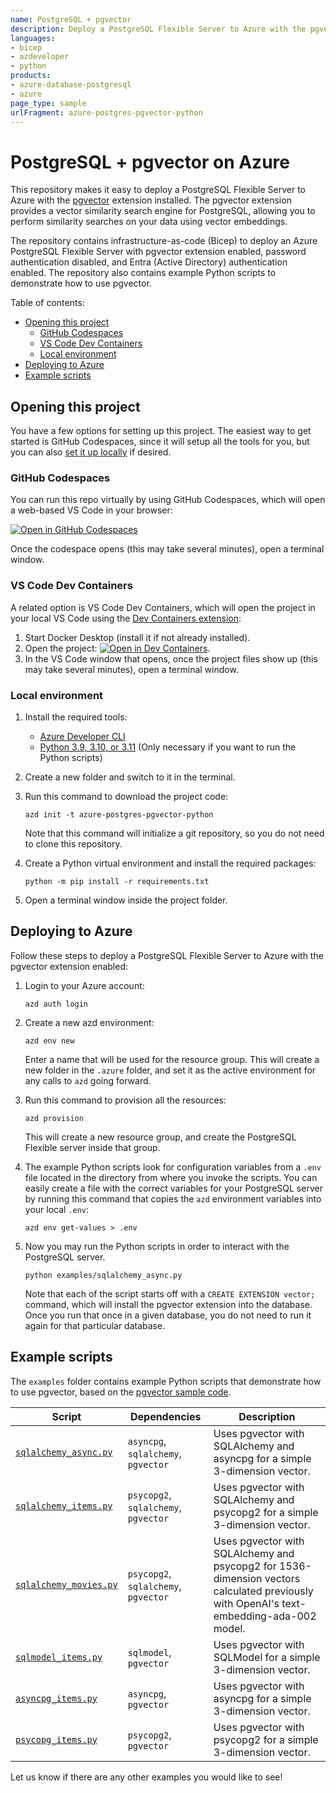```yaml
---
name: PostgreSQL + pgvector
description: Deploy a PostgreSQL Flexible Server to Azure with the pgvector extension enabled.
languages:
- bicep
- azdeveloper
- python
products:
- azure-database-postgresql
- azure
page_type: sample
urlFragment: azure-postgres-pgvector-python
---
```


# PostgreSQL + pgvector on Azure

This repository makes it easy to deploy a PostgreSQL Flexible Server to Azure with the [pgvector](https://github.com/pgvector/pgvector) extension installed. The pgvector extension provides a vector similarity search engine for PostgreSQL, allowing you to perform similarity searches on your data using vector embeddings.

The repository contains infrastructure-as-code (Bicep) to deploy an Azure PostgreSQL Flexible Server with pgvector extension enabled, password authentication disabled, and Entra (Active Directory) authentication enabled. The repository also contains example Python scripts to demonstrate how to use pgvector.

Table of contents:

* [Opening this project](#opening-this-project)
  * [GitHub Codespaces](#github-codespaces)
  * [VS Code Dev Containers](#vs-code-dev-containers)
  * [Local environment](#local-environment)
* [Deploying to Azure](#deploying-to-azure)
* [Example scripts](#example-scripts)

## Opening this project

You have a few options for setting up this project.
The easiest way to get started is GitHub Codespaces, since it will setup all the tools for you, but you can also [set it up locally](#local-environment) if desired.

### GitHub Codespaces

You can run this repo virtually by using GitHub Codespaces, which will open a web-based VS Code in your browser:

[![Open in GitHub Codespaces](https://img.shields.io/static/v1?style=for-the-badge&label=GitHub+Codespaces&message=Open&color=brightgreen&logo=github)](https://codespaces.new/Azure-Samples/azure-postgres-pgvector-python)

Once the codespace opens (this may take several minutes), open a terminal window.

### VS Code Dev Containers

A related option is VS Code Dev Containers, which will open the project in your local VS Code using the [Dev Containers extension](https://marketplace.visualstudio.com/items?itemName=ms-vscode-remote.remote-containers):

1. Start Docker Desktop (install it if not already installed).
1. Open the project:
    [![Open in Dev Containers](https://img.shields.io/static/v1?style=for-the-badge&label=Dev%20Containers&message=Open&color=blue&logo=visualstudiocode)](https://vscode.dev/redirect?url=vscode://ms-vscode-remote.remote-containers/cloneInVolume?url=https://github.com/azure-samples/azure-postgres-pgvector-python).
1. In the VS Code window that opens, once the project files show up (this may take several minutes), open a terminal window.

### Local environment

1. Install the required tools:

    * [Azure Developer CLI](https://aka.ms/azure-dev/install)
    * [Python 3.9, 3.10, or 3.11](https://www.python.org/downloads/) (Only necessary if you want to run the Python scripts)

2. Create a new folder and switch to it in the terminal.
3. Run this command to download the project code:

    ```shell
    azd init -t azure-postgres-pgvector-python
    ```

    Note that this command will initialize a git repository, so you do not need to clone this repository.

4. Create a Python virtual environment and install the required packages:

    ```shell
    python -m pip install -r requirements.txt
    ```

5. Open a terminal window inside the project folder.

## Deploying to Azure

Follow these steps to deploy a PostgreSQL Flexible Server to Azure with the pgvector extension enabled:

1. Login to your Azure account:

    ```shell
    azd auth login
    ```

1. Create a new azd environment:

    ```shell
    azd env new
    ```

    Enter a name that will be used for the resource group.
    This will create a new folder in the `.azure` folder, and set it as the active environment for any calls to `azd` going forward.

1. Run this command to provision all the resources:

    ```shell
    azd provision
    ```

    This will create a new resource group, and create the PostgreSQL Flexible server inside that group.

1. The example Python scripts look for configuration variables from a `.env` file located in the directory from where you invoke the scripts. You can easily create a file with the correct variables for your PostgreSQL server by running this command that copies the `azd` environment variables into your local `.env`:

    ```shell
    azd env get-values > .env
    ```

1. Now you may run the Python scripts in order to interact with the PostgreSQL server.

    ```shell
    python examples/sqlalchemy_async.py
    ```

    Note that each of the script starts off with a `CREATE EXTENSION vector;` command, which will install the pgvector extension into the database. Once you run that once in a given database, you do not need to run it again for that particular database.

## Example scripts

The `examples` folder contains example Python scripts that demonstrate how to use pgvector, based on the [pgvector sample code](https://github.com/pgvector/pgvector-python).

| Script | Dependencies | Description |
|--------|--------------|-------------|
| [`sqlalchemy_async.py`](./examples/sqlalchemy_async.py) | `asyncpg`, `sqlalchemy`, `pgvector` | Uses pgvector with SQLAlchemy and asyncpg for a simple 3-dimension vector. |
| [`sqlalchemy_items.py`](./examples/sqlalchemy_items.py) | `psycopg2`, `sqlalchemy`, `pgvector` | Uses pgvector with SQLAlchemy and psycopg2 for a simple 3-dimension vector. |
| [`sqlalchemy_movies.py`](./examples/sqlalchemy_movies.py) | `psycopg2`, `sqlalchemy`, `pgvector` | Uses pgvector with SQLAlchemy and psycopg2 for 1536-dimension vectors calculated previously with OpenAI's text-embedding-ada-002 model. |
| [`sqlmodel_items.py`](./examples/sqlmodel_items.py) | `sqlmodel`, `pgvector` | Uses pgvector with SQLModel for a simple 3-dimension vector. |
| [`asyncpg_items.py`](./examples/asyncpg_items.py) | `asyncpg`, `pgvector` | Uses pgvector with asyncpg for a simple 3-dimension vector. |
| [`psycopg_items.py`](./examples/psycopg_items.py) | `psycopg2`, `pgvector` | Uses pgvector with psycopg2 for a simple 3-dimension vector. |

Let us know if there are any other examples you would like to see!
